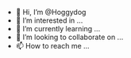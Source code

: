 - 👋 Hi, I’m @Hoggydog
- 👀 I’m interested in ...
- 🌱 I’m currently learning ...
- 💞️ I’m looking to collaborate on ...
- 📫 How to reach me ...

<!---
Hoggydog/Hoggydog is a ✨ special ✨ repository because its `README.md` (this file) appears on your GitHub profile.
You can click the Preview link to take a look at your changes.
--->
